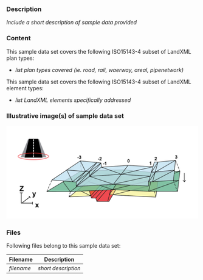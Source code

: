 
### Description

*Include a short description of sample data provided*


### Content

This sample data set covers the following ISO15143-4 subset of LandXML plan types:
- *list plan types covered (ie. road, rail, waerway, areal, pipenetwork)*

This sample data set covers the following ISO15143-4 subset of LandXML element types:
- *list LandXML elements specifically addressed*

### Illustrative image(s) of sample data set

![Image-1](.\image-1.png)

### Files

Following files belong to this sample data set:

| Filename                          | Description                               |
|-----------------------------------|-------------------------------------------|
| *filename*                        | *short description*                       |